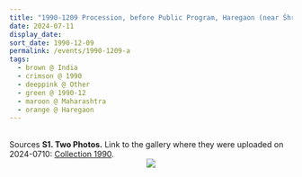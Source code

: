 ```yaml
---
title: "1990-1209 Procession, before Public Program, Haregaon (near Śhrīrāmpur), Maharashtra, India"
date: 2024-07-11
display_date: 
sort_date: 1990-12-09
permalink: /events/1990-1209-a
tags:
  - brown @ India
  - crimson @ 1990
  - deeppink @ Other
  - green @ 1990-12
  - maroon @ Maharashtra
  - orange @ Haregaon
---
```


<br>

<wave-list>
  <list-title color="DarkSeaGreen" width="40">Sources</list-title>
  <list-item color="BlanchedAlmond"  width="280"><b>S1. Two Photos.</b> Link to the gallery where they were uploaded on 2024-0710: <a href="https://eternalmoments.smugmug.com/Collections/Rosalyn-Anne-Tildesley-Collection/1990">Collection 1990</a>.</list-item>  
</wave-list>

<div style="text-align: center"><img src="https://pub-bcc3cbe9b1e94ba1ac28915f7a3900fa.r2.dev/1990-1209_Procession_before_Public_Program_Haregaon_(near_Shrirampur)_Maharashtra_India_01_(from_tif)_(Photo_credit_Rosalyn_Anne_Tildesley).jpg" /></div>